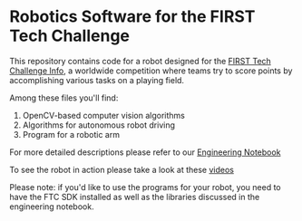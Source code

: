# Robotics Software for the FIRST Tech Challenge

This repository contains code for a robot designed for the [FIRST Tech Challenge Info](https://www.firstinspires.org/robotics/ftc), a worldwide competition where teams try to score points by accomplishing various 
tasks on a playing field.

Among these files you'll find:
1. OpenCV-based computer vision algorithms
2. Algorithms for autonomous robot driving
3. Program for a robotic arm

For more detailed descriptions please refer to our [Engineering Notebook](https://drive.google.com/file/d/10ZbTJVGZZdXm0vC8-VPeun7FNLMnCYfn/view?usp=sharing)

To see the robot in action please take a look at these [videos](https://photos.app.goo.gl/EhdhvV14db5P6dAF6)

Please note: if you'd like to use the programs for your robot, you need to have the FTC SDK installed as well as the libraries discussed in the engineering notebook.
